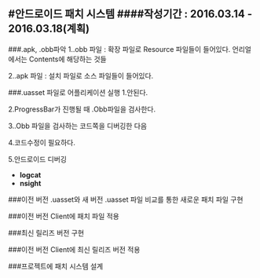 #안드로이드 패치 시스템
####작성기간 : 2016.03.14 - 2016.03.18(계획)
---
###.apk, .obb파악
1..obb 파일 : 확장 파일로 Resource 파일들이 들어있다. 언리얼에서는 Contents에 해당하는 것들

2..apk 파일 : 설치 파일로 소스 파일들이 들어있다.

###.uasset 파일로 어플리케이션 실행
1.안된다.

2.ProgressBar가 진행될 때 .Obb파일을 검사한다.

3..Obb 파일을 검사하는 코드쪽을 디버깅한 다음

4.코드수정이 필요하다.

5.안드로이드 디버깅
- **logcat**
- **nsight**

###이전 버전 .uasset와 새 버전 .uasset 파일 비교를 통한 새로운 패치 파일 구현

###이전 버전 Client에 패치 파일 적용

###최신 릴리즈 버전 구현

###이전 버전 Client에 최신 릴리즈 버전 적용

###프로젝트에 패치 시스템 설계
